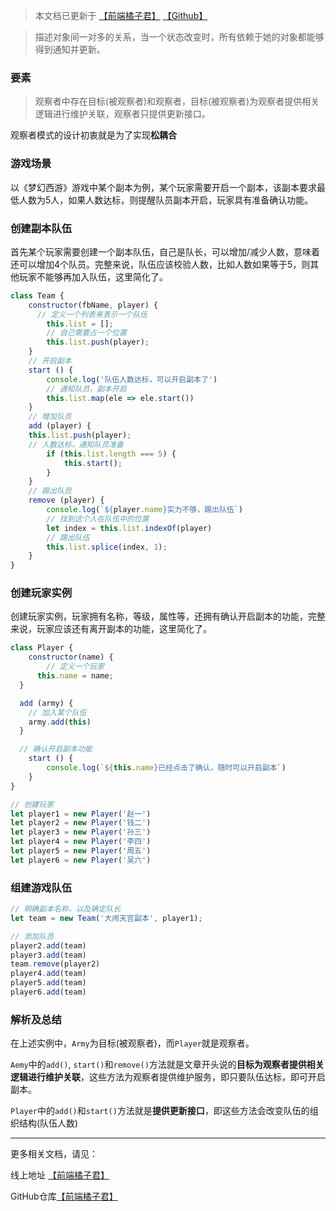 > 本文档已更新于 [【前端橘子君】](http://xiaoysosheng.top/#/mode/观察者模式) [【Github】](https://github.com/xiaoyaosheng-yu/library/blob/master/mode/观察者模式.md)

> 描述对象间一对多的关系，当一个状态改变时，所有依赖于她的对象都能够得到通知并更新。

### 要素

> 观察者中存在目标(被观察者)和观察者，目标(被观察者)为观察者提供相关逻辑进行维护关联，观察者只提供更新接口。

观察者模式的设计初衷就是为了实现**松耦合**

### 游戏场景

以《梦幻西游》游戏中某个副本为例，某个玩家需要开启一个副本，该副本要求最低人数为5人，如果人数达标，则提醒队员副本开启，玩家具有准备确认功能。

### 创建副本队伍
首先某个玩家需要创建一个副本队伍，自己是队长，可以增加/减少人数，意味着还可以增加4个队员。完整来说，队伍应该校验人数，比如人数如果等于5，则其他玩家不能够再加入队伍，这里简化了。
```javascript
class Team {
	constructor(fbName, player) {
	  // 定义一个列表来表示一个队伍
		this.list = [];
		// 自己需要占一个位置
		this.list.push(player);
	}
	// 开启副本
	start () {
		console.log('队伍人数达标，可以开启副本了')
		// 通知队员，副本开启
		this.list.map(ele => ele.start())
	}
	// 增加队员
	add (player) {
    this.list.push(player);
    // 人数达标，通知队员准备
		if (this.list.length === 5) {
			this.start();
		}
	}
	// 踢出队员
	remove (player) {
		console.log(`${player.name}实力不够，踢出队伍`)
		// 找到这个人在队伍中的位置
		let index = this.list.indexOf(player)
		// 踢出队伍
		this.list.splice(index, 1);
	}
}
```

### 创建玩家实例

创建玩家实例，玩家拥有名称，等级，属性等，还拥有确认开启副本的功能，完整来说，玩家应该还有离开副本的功能，这里简化了。

```javascript
class Player {
	constructor(name) {
		// 定义一个玩家
	  this.name = name;
  }

  add (army) {
    // 加入某个队伍
    army.add(this)
  }

  // 确认开启副本功能
	start () {
		console.log(`${this.name}已经点击了确认，随时可以开启副本`)
	}
}

// 创建玩家
let player1 = new Player('赵一')
let player2 = new Player('钱二')
let player3 = new Player('孙三')
let player4 = new Player('李四')
let player5 = new Player('周五')
let player6 = new Player('吴六')
```

### 组建游戏队伍
```javascript
// 明确副本名称，以及确定队长
let team = new Team('大闹天宫副本', player1);

// 添加队员
player2.add(team)
player3.add(team)
team.remove(player2)
player4.add(team)
player5.add(team)
player6.add(team)
```

### 解析及总结

在上述实例中，`Army`为目标(被观察者)，而`Player`就是观察者。

`Aemy`中的`add()`, `start()`和`remove()`方法就是文章开头说的**目标为观察者提供相关逻辑进行维护关联**，这些方法为观察者提供维护服务，即只要队伍达标，即可开启副本。

`Player`中的`add()`和`start()`方法就是**提供更新接口**，即这些方法会改变队伍的组织结构(队伍人数)

-------

更多相关文档，请见：

线上地址 [【前端橘子君】](http://xiaoysosheng.top)

GitHub仓库[【前端橘子君】](https://github.com/xiaoyaosheng-yu/library)

